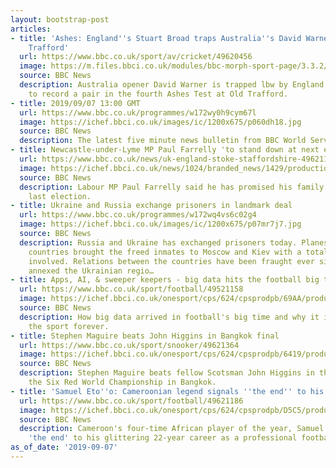 ```yaml
---
layout: bootstrap-post
articles:
- title: 'Ashes: England''s Stuart Broad traps Australia''s David Warner lbw at Old
    Trafford'
  url: https://www.bbc.co.uk/sport/av/cricket/49620456
  image: https://m.files.bbci.co.uk/modules/bbc-morph-sport-page/3.3.2/images/bbc-sport-logo.png
  source: BBC News
  description: Australia opener David Warner is trapped lbw by England's Stuart Broad
    to record a pair in the fourth Ashes Test at Old Trafford.
- title: 2019/09/07 13:00 GMT
  url: https://www.bbc.co.uk/programmes/w172wy0h9cym67l
  image: https://ichef.bbci.co.uk/images/ic/1200x675/p060dh18.jpg
  source: BBC News
  description: The latest five minute news bulletin from BBC World Service.
- title: Newcastle-under-Lyme MP Paul Farrelly 'to stand down at next election'
  url: https://www.bbc.co.uk/news/uk-england-stoke-staffordshire-49621105
  image: https://ichef.bbci.co.uk/news/1024/branded_news/1429/production/_98816150__95706857_900962f6-4e55-4b64-9593-a4c5f0db1f1e.jpg
  source: BBC News
  description: Labour MP Paul Farrelly said he has promised his family 2017 was his
    last election.
- title: Ukraine and Russia exchange prisoners in landmark deal
  url: https://www.bbc.co.uk/programmes/w172wq4vs6c02g4
  image: https://ichef.bbci.co.uk/images/ic/1200x675/p07mr7j7.jpg
  source: BBC News
  description: Russia and Ukraine has exchanged prisoners today. Planes from the two
    countries brought the freed inmates to Moscow and Kiev with a total of 70 prisoners
    involved. Relations between the countries have been fraught ever since Russia
    annexed the Ukrainian regio…
- title: Apps, AI, & sweeper keepers - big data hits the football big time
  url: https://www.bbc.co.uk/sport/football/49521158
  image: https://ichef.bbci.co.uk/onesport/cps/624/cpsprodpb/69AA/production/_108605072_mahrez_getty.jpg
  source: BBC News
  description: How big data arrived in football's big time and why it is changing
    the sport forever.
- title: Stephen Maguire beats John Higgins in Bangkok final
  url: https://www.bbc.co.uk/sport/snooker/49621364
  image: https://ichef.bbci.co.uk/onesport/cps/624/cpsprodpb/6419/production/_108652652_maguire.jpg
  source: BBC News
  description: Stephen Maguire beats fellow Scotsman John Higgins in the final of
    the Six Red World Championship in Bangkok.
- title: 'Samuel Eto''o: Cameroonian legend signals ''the end'' to his playing career'
  url: https://www.bbc.co.uk/sport/football/49621186
  image: https://ichef.bbci.co.uk/onesport/cps/624/cpsprodpb/D5C5/production/_108652745_gettyimages-551178283-1.jpg
  source: BBC News
  description: Cameroon's four-time African player of the year, Samuel Eto'o, signals
    'the end' to his glittering 22-year career as a professional footballer.
as_of_date: '2019-09-07'
---
```


